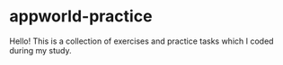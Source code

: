 # appworld-practice
Hello!
This is a collection of exercises and practice tasks which I coded during my study.
